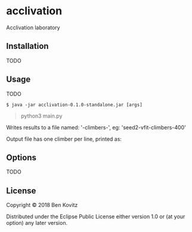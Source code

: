 # acclivation

Acclivation laboratory

## Installation

TODO

## Usage

TODO

    $ java -jar acclivation-0.1.0-standalone.jar [args]

>python3 main.py <datafile> <number of climbers>	

Writes results to a file named: '<datafile>-climbers-<number-of-climbers>', eg: 'seed2-vfit-climbers-400'

Output file has one climber per line, printed as:
<starting x> <starting y> <initial fitness> <ending x> <ending y> <ending fitness> <number of steps taken>

## Options

TODO

## License

Copyright © 2018 Ben Kovitz

Distributed under the Eclipse Public License either version 1.0 or (at
your option) any later version.
